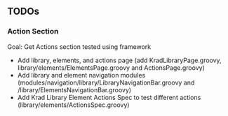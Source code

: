 ## TODOs

### Action Section
Goal: Get Actions section tested using framework
- Add library, elements, and actions page (add KradLibraryPage.groovy, library/elements/ElementsPage.groovy and ActionsPage.groovy)
- Add library and element navigation modules (modules/navigation/library/LibraryNavigationBar.groovy and /library/ElementsNavigationBar.groovy)
- Add Krad Library Element Actions Spec to test different actions (library/elements/ActionsSpec.groovy)
